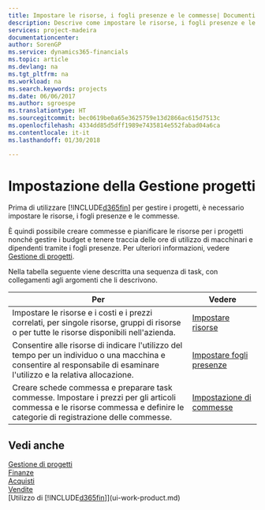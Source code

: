 ```yaml
---
title: Impostare le risorse, i fogli presenze e le commesse| Documenti Microsoft
description: Descrive come impostare le risorse, i fogli presenze e le commesse per gestire progetti.
services: project-madeira
documentationcenter: 
author: SorenGP
ms.service: dynamics365-financials
ms.topic: article
ms.devlang: na
ms.tgt_pltfrm: na
ms.workload: na
ms.search.keywords: projects
ms.date: 06/06/2017
ms.author: sgroespe
ms.translationtype: HT
ms.sourcegitcommit: bec0619be0a65e3625759e13d2866ac615d7513c
ms.openlocfilehash: 4334dd85d5dff1989e7435814e552fabad04a6ca
ms.contentlocale: it-it
ms.lasthandoff: 01/30/2018

---
```

# <a name="setting-up-project-management"></a>Impostazione della Gestione progetti
Prima di utilizzare [!INCLUDE[d365fin](includes/d365fin_md.md)] per gestire i progetti, è necessario impostare le risorse, i fogli presenze e le commesse.

È quindi possibile creare commesse e pianificare le risorse per i progetti nonché gestire i budget e tenere traccia delle ore di utilizzo di macchinari e dipendenti tramite i fogli presenze. Per ulteriori informazioni, vedere [Gestione di progetti](projects-manage-projects.md).  

Nella tabella seguente viene descritta una sequenza di task, con collegamenti agli argomenti che li descrivono.

| Per | Vedere |
| --- | --- |
| Impostare le risorse e i costi e i prezzi correlati, per singole risorse, gruppi di risorse o per tutte le risorse disponibili nell'azienda. |[Impostare risorse](projects-how-setup-resources.md) |
| Consentire alle risorse di indicare l'utilizzo del tempo per un individuo o una macchina e consentire al responsabile di esaminare l'utilizzo e la relativa allocazione. |[Impostare fogli presenze](projects-how-setup-time-sheets.md) |
| Creare schede commessa e preparare task commesse. Impostare i prezzi per gli articoli commessa e le risorse commessa e definire le categorie di registrazione delle commesse. |[Impostazione di commesse](projects-how-setup-jobs.md) |

## <a name="see-also"></a>Vedi anche
[Gestione di progetti](projects-manage-projects.md)  
[Finanze](finance.md)  
[Acquisti](purchasing-manage-purchasing.md)         
[Vendite](sales-manage-sales.md)     
[Utilizzo di [!INCLUDE[d365fin](includes/d365fin_md.md)]](ui-work-product.md)  

